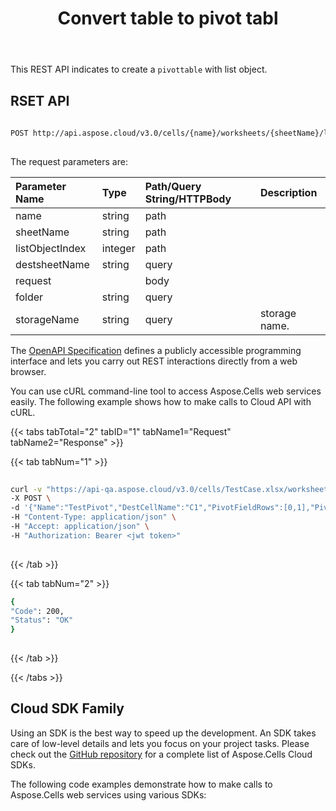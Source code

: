 ﻿---
title: Convert table to pivot tabl
second_title: Aspose.Cells Cloud Documen
linktitle: Convert
type: docs
url: /ar/pivot-tables/convert-table-to-pivottable/
aliases: [/create-a-pivottable-with-table/,/create-new-pivot-table-with-list-object-as-source-data/]
keywords: Create a pivot table with list object. Convert list object to pivot table
description: Aspose.Cells Cloud REST API support creating a pivot table with list object. SDK support kinds of development languages. They include Android, C#, Go, Java, NodeJS, Perl, PHP, Python, Ruby, and swift
weight: 60
---
This REST API indicates to create a `pivottable` with list object.
 
## RSET API
 
```bash
 
POST http://api.aspose.cloud/v3.0/cells/{name}/worksheets/{sheetName}/listobjects/{listObjectIndex}/SummarizeWithPivotTable
 
```
The request parameters are: 
 
|Parameter Name |Type |Path/Query String/HTTPBody |Description|
|:- |:- |:- |:- |
|name |string |path ||
|sheetName |string |path ||
|listObjectIndex |integer |path ||
|destsheetName |string |query ||
|request ||body ||
|folder |string |query ||
|storageName |string |query |storage name. |
 
The [OpenAPI Specification](https://apireference.aspose.cloud/cells/#/ListObjects/PostWorksheetListObjectSummarizeWithPivotTable) defines a publicly accessible programming interface and lets you carry out REST interactions directly from a web browser.
 
You can use cURL command-line tool to access Aspose.Cells web services easily. The following example shows how to make calls to Cloud API with cURL.
 
{{< tabs tabTotal="2" tabID="1" tabName1="Request" tabName2="Response" >}}
 
{{< tab tabNum="1" >}}
 
```bash
 
curl -v "https://api-qa.aspose.cloud/v3.0/cells/TestCase.xlsx/worksheets/Sheet2/listobjects/0/SummarizeWithPivotTable?folder=CellsTests&destsheetName=Sheet4" \
-X POST \
-d '{"Name":"TestPivot","DestCellName":"C1","PivotFieldRows":[0,1],"PivotFieldColumns":[2],"PivotFieldData":[3,4]}' \ \
-H "Content-Type: application/json" \
-H "Accept: application/json" \
-H "Authorization: Bearer <jwt token>"
 
```
 
{{< /tab >}}
 
{{< tab tabNum="2" >}}
 
```bash
{
"Code": 200,
"Status": "OK"
}
 
```
 
{{< /tab >}}
 
{{< /tabs >}}
 
## Cloud SDK Family
 
Using an SDK is the best way to speed up the development. An SDK takes care of low-level details and lets you focus on your project tasks. Please check out the [GitHub repository](https://github.com/aspose-cells-cloud) for a complete list of Aspose.Cells Cloud SDKs.
 
The following code examples demonstrate how to make calls to Aspose.Cells web services using various SDKs:
 
 
